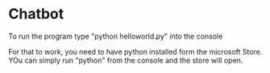 # Chatbot

To run the program type "python helloworld.py" into the console

For that to work, you need to have python installed form the microsoft Store.
YOu can simply run "python" from the console and the store will open.